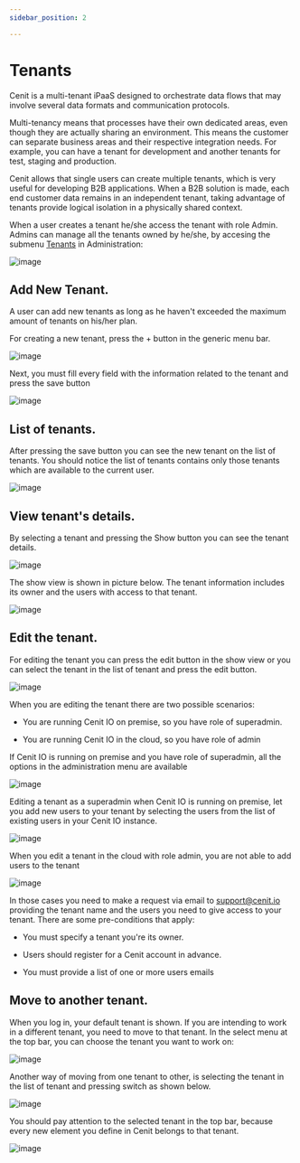 ```yaml
---
sidebar_position: 2

---
```


# Tenants

Cenit is a multi-tenant iPaaS designed to orchestrate data flows that may involve several data formats and communication protocols. 

Multi-tenancy means that processes have their own dedicated areas, even though they are actually sharing an environment. This means the customer can separate business areas and their respective integration needs. For example, you can have a tenant for development and another tenants for test, staging and production. 

Cenit allows that single users can create multiple tenants, which is very useful for developing B2B applications. When a B2B solution is made, each end customer data 
remains in an independent tenant, taking advantage of tenants provide logical isolation in a physically shared context. 

When a user creates a tenant he/she access the tenant with role Admin. Admins can manage all the tenants owned by he/she, by accesing the submenu [Tenants](administration/tenants.md) in Administration:

![image](https://user-images.githubusercontent.com/54523080/173977276-33d3843b-46b3-441c-80e5-e451da8bed0e.png)

## Add New Tenant.

A user can add new tenants as long as he haven't exceeded the maximum amount of tenants on his/her plan.

For creating a new tenant, press the + button in the generic menu bar. 

![image](https://user-images.githubusercontent.com/54523080/173971298-811d0b83-77af-4af8-8e19-91b3bff00832.png)

Next, you must fill every field with the information related to the tenant and press the save button

![image](https://user-images.githubusercontent.com/54523080/173971706-971cb7c3-4b19-47cd-b005-aacee53d966f.png)

## List of tenants.

After pressing the save button you can see the new tenant on the list of tenants. You should notice the list of tenants contains only those tenants which are available to the current user.

![image](https://user-images.githubusercontent.com/54523080/173972000-75009124-3dc6-4e02-9c29-93bbd27f21f1.png)

## View tenant's details.

By selecting a tenant and pressing the Show button you can see the tenant details.

![image](https://user-images.githubusercontent.com/54523080/173972414-9e5646cc-fc66-44fd-8652-09304193fe84.png)

The show view is shown in picture below. The tenant information includes its owner and the users with access to that tenant. 

![image](https://user-images.githubusercontent.com/54523080/174103372-6d69311f-b989-4240-a6a9-1251ca0eb260.png)

## Edit the tenant.

For editing the tenant you can press the edit button in the show view or you can select the tenant in the list of tenant and press the edit button.

![image](https://user-images.githubusercontent.com/54523080/174106677-2cde153c-4556-4aa9-973a-bf552db8375e.png)

When you are editing the tenant there are two possible scenarios:

- You are running Cenit IO on premise, so you have role of superadmin.

- You are running Cenit IO in the cloud, so you have role of admin 

If Cenit IO is running on premise and you have role of superadmin, all the options in the administration menu are available

![image](https://user-images.githubusercontent.com/54523080/174109308-05ffe9ac-06ce-4d25-882c-f66e72c075cc.png)

Editing a tenant as a superadmin when Cenit IO is running on premise, let you add new users to your tenant by selecting the users from the list of existing users in your Cenit IO instance.

![image](https://user-images.githubusercontent.com/54523080/174111067-c709a82c-53ce-441a-8cc3-d73d4972a7a7.png)



When you edit a tenant in the cloud with role admin, you are not able to add users to the tenant

![image](https://user-images.githubusercontent.com/54523080/174115199-7bfd99bd-0e6e-4d74-a55c-3ec1b45f94e5.png)

In those cases you need to make a request via email to support@cenit.io providing the tenant name and the users you need to give access to your tenant. There are some pre-conditions that apply:

- You must specify a tenant you're its owner.

- Users should register for a Cenit account in advance.

- You must provide a list of one or more users emails

## Move to another tenant.

When you log in, your default tenant is shown. If you are intending to work in a different tenant, you need to move to that tenant. In the select menu at the top bar, you can choose the tenant you want to work on:

![image](https://user-images.githubusercontent.com/54523080/173974810-e3e244b5-3ec1-4866-b9a0-2b76bd425ae7.png)

Another way of moving from one tenant to other, is selecting the tenant in the list of tenant and pressing switch as shown below.

![image](https://user-images.githubusercontent.com/54523080/173975486-ebf3f095-efe8-4846-ad5b-f0e8e697d407.png)

You should pay attention to the selected tenant in the top bar, because every new element you define in Cenit belongs to that tenant.

![image](https://user-images.githubusercontent.com/54523080/173975636-a6e59f5f-7e8d-42f5-bedd-b73e5bd273fa.png)